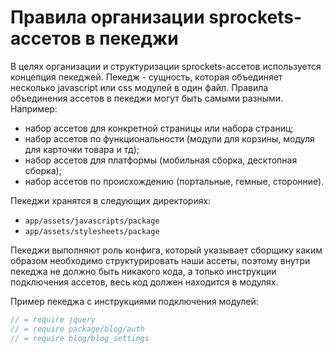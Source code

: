 Правила организации sprockets-ассетов в пекеджи
===============================================

В целях организации и структуризации sprockets-ассетов используется концепция пекеджей. Пекедж - сущность, которая
объединяет несколько javascript или css модулей в один файл. Правила объединения ассетов в пекеджи могут быть самыми
разными. Например:
- набор ассетов для конкретной страницы или набора страниц;
- набор ассетов по функциональности (модули для корзины, модуля для карточки товара и тд);
- набор ассетов для платформы (мобильная сборка, десктопная сборка);
- набор ассетов по происхождению (портальные, гемные, сторонние).

Пекеджи хранятся в следующих директориях:
- `app/assets/javascripts/package`
- `app/assets/stylesheets/package`

Пекеджи выполняют роль конфига, который указывает сборщику каким образом необходимо структурировать наши ассеты, поэтому
внутри пекеджа не должно быть никакого кода, а только инструкции подключения ассетов, весь код должен находится в
модулях.

Пример пекеджа с инструкциями подключения модулей:

```javascript
// = require jquery
// = require package/blog/auth
// = require blog/blog_settings
```

